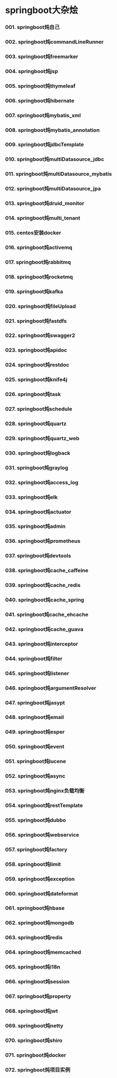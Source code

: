 # springboot大杂烩
### 001. springboot炖自己
### 002. springboot炖commandLineRunner
### 003. springboot炖freemarker
### 004. springboot炖jsp
### 005. springboot炖thymeleaf
### 006. springboot炖hibernate
### 007. springboot炖mybatis_xml
### 008. springboot炖mybatis_annotation
### 009. springboot炖jdbcTemplate
### 010. springboot炖multiDatasource_jdbc
### 011. springboot炖multiDatasource_mybatis
### 012. springboot炖multiDatasource_jpa
### 013. springboot炖druid_monitor
### 014. springboot炖multi_tenant
### 015. centos安装docker
### 016. springboot炖activemq
### 017. springboot炖rabbitmq
### 018. springboot炖rocketmq
### 019. springboot炖kafka
### 020. springboot炖fileUpload
### 021. springboot炖fastdfs
### 022. springboot炖swagger2
### 023. springboot炖apidoc
### 024. springboot炖restdoc
### 025. springboot炖knife4j
### 026. springboot炖task
### 027. springboot炖schedule
### 028. springboot炖quartz
### 029. springboot炖quartz_web
### 030. springboot炖logback
### 031. springboot炖graylog
### 032. springboot炖access_log
### 033. springboot炖elk
### 034. springboot炖actuator
### 035. springboot炖admin
### 036. springboot炖prometheus
### 037. springboot炖devtools
### 038. springboot炖cache_caffeine
### 039. springboot炖cache_redis
### 040. springboot炖cache_spring
### 041. springboot炖cache_ehcache
### 042. springboot炖cache_guava
### 043. springboot炖interceptor
### 044. springboot炖filter
### 045. springboot炖listener
### 046. springboot炖argumentResolver
### 047. springboot炖jasypt
### 048. springboot炖email
### 049. springboot炖esper
### 050. springboot炖event
### 051. springboot炖lucene
### 052. springboot炖async
### 053. springboot炖nginx负载均衡
### 054. springboot炖restTemplate
### 055. springboot炖dubbo
### 056. springboot炖webservice
### 057. springboot炖factory
### 058. springboot炖limit
### 059. springboot炖exception
### 060. springboot炖dateformat
### 061. springboot炖hbase
### 062. springboot炖mongodb
### 063. springboot炖redis
### 064. springboot炖memcached
### 065. springboot炖i18n
### 066. springboot炖session
### 067. springboot炖property
### 068. springboot炖jwt
### 069. springboot炖netty
### 070. springboot炖shiro
### 071. springboot炖docker
### 072. springboot炖项目实例